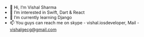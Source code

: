 - 👋 Hi, I’m Vishal Sharma
- 👀 I’m interested in Swift, Dart & React
- 🌱 I’m currently learning Django
- 📫 You guys can reach me on skype - vishal.iosdeveloper, Mail - vishalgecg@gmail.com

<!---
vishal-iosdeveloper/vishal-iosdeveloper is a ✨ special ✨ repository because its `README.md` (this file) appears on your GitHub profile.
You can click the Preview link to take a look at your changes.
--->

